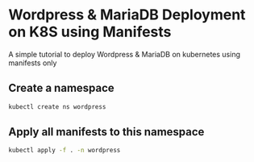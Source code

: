 
# Wordpress & MariaDB Deployment on K8S using Manifests

A simple tutorial to deploy Wordpress & MariaDB on kubernetes using manifests only

## Create a namespace

```sh
kubectl create ns wordpress
```

## Apply all manifests to this namespace

```sh
kubectl apply -f . -n wordpress
```
